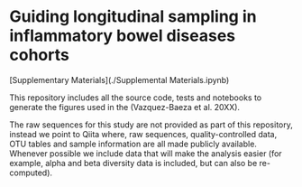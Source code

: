 # Guiding longitudinal sampling in inflammatory bowel diseases cohorts

[Supplementary Materials](./Supplemental Materials.ipynb)

This repository includes all the source code, tests and notebooks to generate
the figures used in the (Vazquez-Baeza et al. 20XX).

The raw sequences for this study are not provided as part of this repository,
instead we point to Qiita where, raw sequences, quality-controlled data, OTU
tables and sample information are all made publicly available. Whenever
possible we include data that will make the analysis easier (for example, alpha
and beta diversity data is included, but can also be re-computed).
